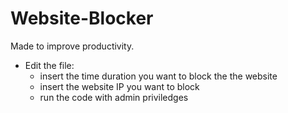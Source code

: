 # Website-Blocker
Made to improve productivity.
- Edit the file:
  - insert the time duration you want to block the the website
  - insert the website IP you want to block
  - run the code with admin priviledges
